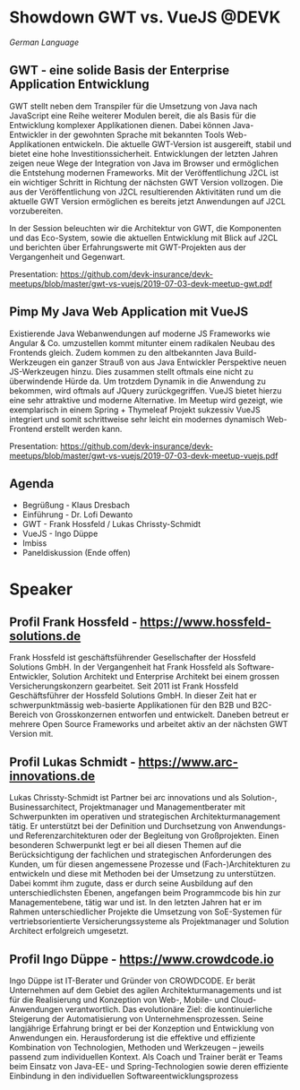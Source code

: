 # Showdown GWT vs. VueJS @DEVK

*German Language*

## GWT - eine solide Basis der Enterprise Application Entwicklung

GWT stellt neben dem Transpiler für die Umsetzung von Java nach JavaScript eine Reihe weiterer Modulen bereit, die als Basis für die Entwicklung komplexer Applikationen dienen. Dabei können Java-Entwickler in der gewohnten Sprache mit bekannten Tools Web-Applikationen entwickeln. Die aktuelle GWT-Version ist ausgereift, stabil und bietet eine hohe Investitionssicherheit. Entwicklungen der letzten Jahren zeigen neue Wege der Integration von Java im Browser und ermöglichen die Entstehung modernen Frameworks. Mit der Veröffentlichung J2CL ist ein wichtiger Schritt in Richtung der nächsten GWT Version vollzogen. Die aus der Veröffentlichung von J2CL resultierenden Aktivitäten rund um die aktuelle GWT Version ermöglichen es bereits jetzt Anwendungen auf J2CL vorzubereiten.

In der Session beleuchten wir die Architektur von GWT, die Komponenten und das Eco-System, sowie die aktuellen Entwicklung mit Blick auf J2CL und berichten über Erfahrungswerte mit GWT-Projekten aus der Vergangenheit und Gegenwart.

Presentation: https://github.com/devk-insurance/devk-meetups/blob/master/gwt-vs-vuejs/2019-07-03-devk-meetup-gwt.pdf

## Pimp My Java Web Application mit VueJS

Existierende Java Webanwendungen auf moderne JS Frameworks wie Angular & Co. umzustellen kommt mitunter einem radikalen Neubau des Frontends gleich. Zudem kommen zu den altbekannten Java Build-Werkzeugen ein ganzer Strauß von aus Java Entwickler Perspektive neuen JS-Werkzeugen hinzu. Dies zusammen stellt oftmals eine nicht zu überwindende Hürde da. Um trotzdem Dynamik in die Anwendung zu bekommen, wird oftmals auf JQuery zurückgegriffen. VueJS bietet hierzu eine sehr attraktive und moderne Alternative. Im Meetup wird gezeigt, wie exemplarisch in einem Spring + Thymeleaf Projekt sukzessiv VueJS integriert und somit schrittweise sehr leicht ein modernes dynamisch Web-Frontend erstellt werden kann.

Presentation: https://github.com/devk-insurance/devk-meetups/blob/master/gwt-vs-vuejs/2019-07-03-devk-meetup-vuejs.pdf

## Agenda

- Begrüßung - Klaus Dresbach
- Einführung - Dr. Lofi Dewanto
- GWT - Frank Hossfeld / Lukas Chrissty-Schmidt
- VueJS - Ingo Düppe
- Imbiss
- Paneldiskussion (Ende offen)

# Speaker

## Profil Frank Hossfeld - https://www.hossfeld-solutions.de

Frank Hossfeld ist geschäftsführender Gesellschafter der Hossfeld Solutions GmbH. In der Vergangenheit hat Frank Hossfeld als Software-Entwickler, Solution Architekt und Enterprise Architekt bei einem grossen Versicherungskonzern gearbeitet. Seit 2011 ist Frank Hossfeld Geschäftsführer der Hossfeld Solutions GmbH. In dieser Zeit hat er schwerpunktmässig web-basierte Applikationen für den B2B und B2C-Bereich von Grosskonzernen entworfen und entwickelt. Daneben betreut er mehrere Open Source Frameworks und arbeitet aktiv an der nächsten GWT Version mit.

## Profil Lukas Schmidt - https://www.arc-innovations.de

Lukas Chrissty-Schmidt ist Partner bei arc innovations und als Solution-, Businessarchitect, Projektmanager und Managementberater mit Schwerpunkten im operativen und strategischen Architekturmanagement tätig. Er unterstützt bei der Definition und Durchsetzung von Anwendungs- und Referenzarchitekturen oder der Begleitung von Großprojekten. Einen besonderen Schwerpunkt legt er bei all diesen Themen auf die Berücksichtigung der fachlichen und strategischen Anforderungen des Kunden, um für diesen angemessene Prozesse und (Fach-)Architekturen zu entwickeln und diese mit Methoden bei der Umsetzung zu unterstützen. Dabei kommt ihm zugute, dass er durch seine Ausbildung auf den unterschiedlichsten Ebenen, angefangen beim Programmcode bis hin zur Managementebene, tätig war und ist. In den letzten Jahren hat er im Rahmen unterschiedlicher Projekte die Umsetzung von SoE-Systemen für vertriebsorientierte Versicherungssysteme als Projektmanager und Solution Architect erfolgreich umgesetzt.

## Profil Ingo Düppe - https://www.crowdcode.io

Ingo Düppe ist IT-Berater und Gründer von CROWDCODE. Er berät Unternehmen auf dem Gebiet des agilen Architekturmanagements und ist für die Realisierung und Konzeption von Web-, Mobile- und Cloud-Anwendungen verantwortlich. Das evolutionäre Ziel: die kontinuierliche Steigerung der Automatisierung von Unternehmensprozessen. Seine langjährige Erfahrung bringt er bei der Konzeption und Entwicklung von Anwendungen ein. Herausforderung ist die effektive und effiziente Kombination von Technologien, Methoden und Werkzeugen – jeweils passend zum individuellen Kontext. Als Coach und Trainer berät er Teams beim Einsatz von Java-EE- und Spring-Technologien sowie deren effiziente Einbindung in den individuellen Softwareentwicklungsprozess
